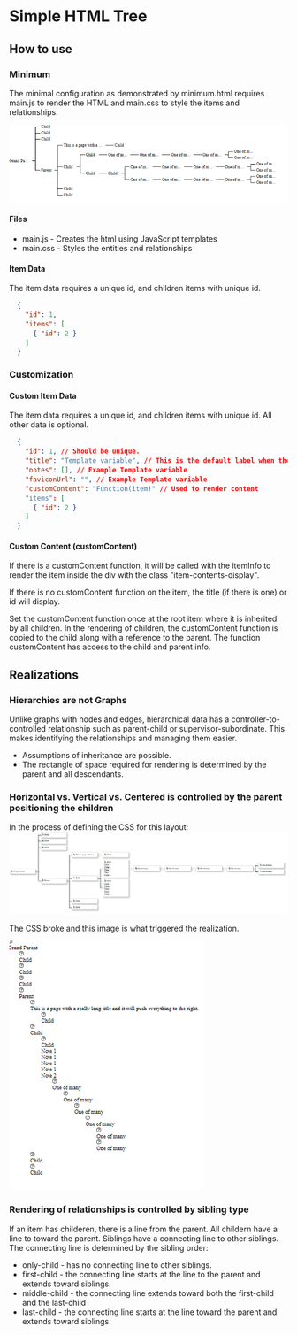 # Simple HTML Tree

## How to use

### Minimum

The minimal configuration as demonstrated by minimum.html requires main.js to render the HTML and main.css to style the items and relationships.

![Alt text](./documentation/images/minimum.png)

#### Files

- main.js - Creates the html using JavaScript templates
- main.css - Styles the entities and relationships

#### Item Data

The item data requires a unique id, and children items with unique id.

```JSON
  {
    "id": 1, 
    "items": [
      { "id": 2 } 
    ]
  }
```

### Customization

#### Custom Item Data

The item data requires a unique id, and children items with unique id. All other data is optional.

```JSON
  {
    "id": 1, // Should be unique.
    "title": "Template variable", // This is the default label when there is no customContent, otherwise the id will display
    "notes": [], // Example Template variable
    "faviconUrl": "", // Example Template variable
    "customContent": "Function(item)" // Used to render content
    "items": [
      { "id": 2 } 
    ]
  }
```

#### Custom Content (customContent)

If there is a customContent function, it will be called with the itemInfo to render the item inside the div with the class "item-contents-display".

If there is no customContent function on the item, the title (if there is one) or id will display.

Set the customContent function once at the root item where it is inherited by all children. In the rendering of children, the customContent function is copied to the child along with a reference to the parent. The function customContent has access to the child and parent info.

## Realizations

### Hierarchies are not Graphs

Unlike graphs with nodes and edges, hierarchical data has a controller-to-controlled relationship such as parent-child or supervisor-subordinate. This makes identifying the relationships and managing them easier.

- Assumptions of inheritance are possible.
- The rectangle of space required for rendering is determined by the parent and all descendants.

### Horizontal vs. Vertical vs. Centered is controlled by the parent positioning the children

In the process of defining the CSS for this layout:
![CSS defined](./documentation/images/horizontal_layout.png)

The CSS broke and this image is what triggered the realization.

![Broken CSS](./documentation/images/vertical_vanilla.png)

### Rendering of relationships is controlled by sibling type

If an item has childeren, there is a line from the parent.
All childern have a line to toward the parent. Siblings have a connecting line to other siblings.
The connecting line is determined by the sibling order:

- only-child - has no connecting line to other siblings.
- first-child - the connecting line starts at the line to the parent and extends toward siblings.
- middle-child - the connecting line extends toward both the first-child and the last-child
- last-child - the connecting line starts at the line toward the parent and extends toward siblings.
